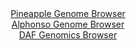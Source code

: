 <div id="Pineapple_Genome_Browser" align="center">
  <a href="https://igv.org/app/?sessionURL=blob:zZJfb9owFMW_iyWqTQr5CwRHQlNaYKWwdcACW6sqMomTWDh2sA2BIr77XLRpL6tUHjZN8oN9de17zvHvCHZYSMIZCIBrOm3TcYABZMHrOSorij.jEksQZIhKbACBMywwSzAIjiBDUqFoNtE3C6UqGVgWUVWzRCznpvRMVKJnzlAtzYSX1g2nFK24QIoLaV0LtOMWyXfNGq9QVZl6tme2rRQpZCFaFZxJblWY5XGt34t_leIcM17iuNxSRc4CYq1Ha0zNDH0Il_MwSbCUY3wYpb1wPAoX3iB6.Ni5eYjub5dRZ3k1JzlDaitwb9Fwh5n7Ja1n.V14vzxs9q2Gez0c1bMaul_XDa9_NdhXRGDZc3yn63Ug9Ls6HMJSvP.ffOtFLvSe3nbHC4qpoqIgkzxfKzUNvztwuOm.4vtkAMqTrWYBJIXwA8c2PLtjtN1O82XrdA3bhjodwQkIHp8MoARK1rr98QjUodLEAIk32zM8BuAixQIETWjbvgOh2275LRtC52QcwVbQvxftMJpB33ZD1.3EGaFK45zGklXSRIyZuyQz8.cLs4z2RT1t0U_zAfTLTcvztG872pai_2eGXlLSo8_fp42.RdE_oe4tQky1uhS19SFa1v108q3vjXC1GIzGUKok7w6K6avxXBZNxkWJlO7XFX38SdsOCYKY0oUdkWRFKFGHpU6R1yBwXE9DCxJOuaYQiHz1zjZsw2nb73_D6Z2eTj8A">Pineapple Genome Browser</a>
</div>
<div id="Alphonso_Genome_Browser" align="center">
  <a href="https://igv.org/app/?sessionURL=blob:zZJdb9owFIb_i6VWmxTyCQmJhCbGKK1gpYOlfFRVZBIncUnsYDtJCeK_z6BNu.mkcrFpki_so2Of9339HECFGMeUAA.YqtFRDQMogKe0nsO8yNA9zBEHXgwzjhTAUIwYIiEC3gHEkAvozybyZipEwT1Nw6Jo5ZAkVOWWCnPYUAJrroY01wY0y.CGMigo49pnBiuq4aRq1WgDi0KVsy21o0VQQA1mRUoJp1qBSBLU8r3gVylIEKE5CvIyE_gsIJB6pMZIjeGn_mLeD0PE.Rjt76Jef3zXf7SG_npkD9b.9Hbh24vrOU4IFCVDvXjxLfF9A4_q2x3uhO608cfWpF7YQ3plfbkevhaYId4zHKNr2a7rnILBJEKv_5NnufCFvtPddlSK7fKe0.lkMh76k1UDnSjPp1__4PuogIyGpeQAhClzPENXLN1WOqbdOm2NrqLrrkyHUQy8p2cFCAbDrWx_OgCxLyQtgKNdeQZHAZRFiAGv5eq6Y7iu2Wk7bd11jaNyACXL_l60N_7MdXSzb5p2EONMSJSjgJOCq5AQtQpjNWkuzPKxwW3_.zJMp82wXO12D0vUtQfbdGK138zSlP7l6PP3SaPvUfRPqHuPEFVsLkVt_OAv2boqonEWF1fmzcusWa3Ri9.l8.3bsJ0CuiycmLIcCtkvK_L4k7cKMgyJkIUKc7zBGRb7hcyR1sAzTEtiC0KaUckhYMnmg67oitHRP_7G0zo.H38A">Alphonso Genome Browser</a>
</div>


<div id="DAF_Genomics_Browser" align="center">
  <a href="https://igv.org/app/?sessionURL=blob:tZFta9swEMe_iyB9ZTu2_BQbwnC7tPGyriOZF5pSwtU.x6K25Uny0izku094HYM9MAYdSELSPfzv7nckn1FIxlsSE2o5vuU4xCCy4vsVNF2N76BBSeISaokGEViiwDZHEh9JCVJBtnyrIyulOhmPxwWU5g5b3rBcWtK1oDMl71WF2tWkFjTwhbewl1bOG.2sYAx1V_FW8jHkOUpp2uMO2912D_r4btsOKXHb9LVig.pWF6ELK6wSdLWsLfDpL4X8B2W92KtkvUqG.AUe0mKaLNLkozvLNlfBxSa7ma.zYH22YrsWVC9wehNVabKZJbdl_oZfnV.M6GXErv35xB3R88XjyH19NnvqmEA5dUJn4oa27XnkZJCa573GQPJKOLHjGSGdGNTzzOer6wd6DoIzEt_dG0QJyB.1.92RqEOnYRGJn_qBm0G4KFCQ2IxsO3SiiPpe6NlR5JyMI.lF_cI0L7NlFNo0oTSwHqDR.iWrhxFqoV.NL4Xyp8x6_ysqjeY2W0L44RBU.9bzr9PDQz_Xv8v3VRrx36LydQd_bK3kogGlTd.ez2Cg1ooNtuoHGfd0f_oK">DAF Genomics Browser</a>
</div>
